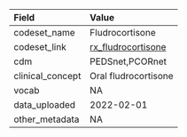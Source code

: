 |Field            |Value                |
|:----------------|:--------------------|
|codeset_name     |Fludrocortisone      |
|codeset_link     |[rx_fludrocortisone](https://github.com/PEDSnet/Variable-Dictionary/blob/main/drug/rx_fludrocortisone.csv)|
|cdm              |PEDSnet,PCORnet      |
|clinical_concept |Oral fludrocortisone |
|vocab            |NA                   |
|data_uploaded    |2022-02-01           |
|other_metadata   |NA                   |
